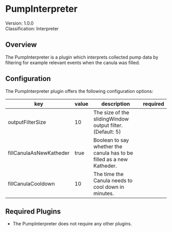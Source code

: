 # PumpInterpreter
Version: 1.0.0  
Classification: Interpreter

Overview
-----
The PumpInterpreter is a plugin which interprets collected pump data by filtering for example relevant events when the canula was filled.

Configuration
-----
The PumpInterpreter plugin offers the following configuration options:

| key  | value | description | required |
| ------------- | ------------- |  ------------- | ------------- |
| outputFilterSize | 10 | The size of the slidingWindow output filter. (Default: 5) | 
| fillCanulaAsNewKatheder | true | Boolean to say whether the canula has to be filled as a new Katheder. |
| fillCanulaCooldown | 10 | The time the Canula needs to cool down in minutes. |

Required Plugins
-----
 - The PumpInterpreter does not require any other plugins.